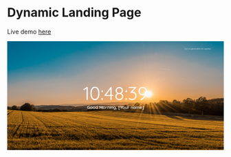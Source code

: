 # Dynamic Landing Page

Live demo [here](https://hello-greeting.netlify.app/)

![screenshot](screenshot.png)
